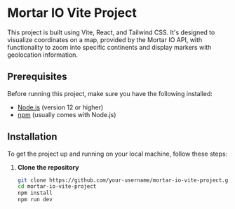# Mortar IO Vite Project

This project is built using Vite, React, and Tailwind CSS. It's designed to visualize coordinates on a map, provided by the Mortar IO API, with functionality to zoom into specific continents and display markers with geolocation information.

## Prerequisites

Before running this project, make sure you have the following installed:

- [Node.js](https://nodejs.org/) (version 12 or higher)
- [npm](https://www.npmjs.com/) (usually comes with Node.js)

## Installation

To get the project up and running on your local machine, follow these steps:

1. **Clone the repository**

   ```bash
   git clone https://github.com/your-username/mortar-io-vite-project.git
   cd mortar-io-vite-project
   npm install
   npm run dev
   ```
